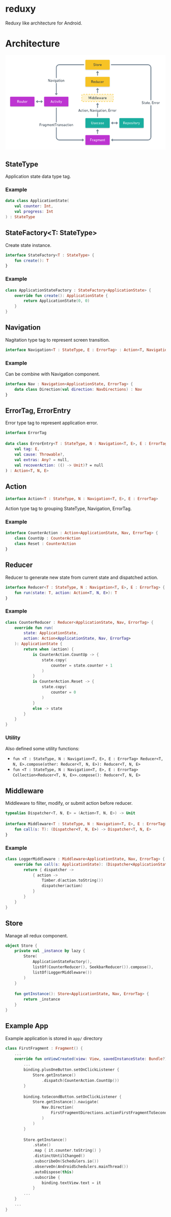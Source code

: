 # reduxy

Reduxy like architecture for Android.

# Architecture

![architecture](https://raw.githubusercontent.com/pocket7878/reduxy/master/docs/crew_android_redux_flow.png)

## StateType

Application state data type tag.

### Example

```kotlin
data class ApplicationState(
    val counter: Int,
    val progress: Int
) : StateType
```

## StateFactory<T: StateType>

Create state instance.

```kotlin
interface StateFactory<T : StateType> {
    fun create(): T
}
```

### Example

```kotlin
class ApplicationStateFactory : StateFactory<ApplicationState> {
    override fun create(): ApplicationState {
        return ApplicationState(0, 0)
    }
}
```
## Navigation

Nagitation type tag to represent screen transition.

```kotlin
interface Navigation<T : StateType, E : ErrorTag> : Action<T, Navigation<T, E>, E>
```

### Example

Can be combine with Navigation component.

```kotlin
interface Nav : Navigation<ApplicationState, ErrorTag> {
    data class Direction(val direction: NavDirections) : Nav
}
```

## ErrorTag, ErrorEntry

Error type tag to represent application error.

```kotlin
interface ErrorTag

data class ErrorEntry<T : StateType, N : Navigation<T, E>, E : ErrorTag>(
    val tag: E,
    val cause: Throwable?,
    val extras: Any? = null,
    val recoverAction: (() -> Unit)? = null
) : Action<T, N, E>
```

## Action

```kotlin
interface Action<T : StateType, N : Navigation<T, E>, E : ErrorTag>
```

Action type tag to grouping StateType, Navigation, ErrorTag.

### Example

```kotlin
interface CounterAction : Action<ApplicationState, Nav, ErrorTag> {
    class CountUp : CounterAction
    class Reset : CounterAction
}
```

## Reducer

Reducer to generate new state from current state and dispatched action.

```kotlin
interface Reducer<T : StateType, N : Navigation<T, E>, E : ErrorTag> {
    fun run(state: T, action: Action<T, N, E>): T
}
```

### Example

```kotlin
class CounterReducer : Reducer<ApplicationState, Nav, ErrorTag> {
    override fun run(
        state: ApplicationState,
        action: Action<ApplicationState, Nav, ErrorTag>
    ): ApplicationState {
        return when (action) {
            is CounterAction.CountUp -> {
                state.copy(
                    counter = state.counter + 1
                )
            }
            is CounterAction.Reset -> {
                state.copy(
                    counter = 0
                )
            }
            else -> state
        }
    }
}
```

### Utility

Also defined some utility functions:

- `fun <T : StateType, N : Navigation<T, E>, E : ErrorTag> Reducer<T, N, E>.compose(other: Reducer<T, N, E>): Reducer<T, N, E>`
- `fun <T : StateType, N : Navigation<T, E>, E : ErrorTag> Collection<Reducer<T, N, E>>.compose(): Reducer<T, N, E>`

## Middleware

Middleware to filter, modify, or submit action before reducer.
```kotlin
typealias Dispatcher<T, N, E> = (Action<T, N, E>) -> Unit

interface Middleware<T : StateType, N : Navigation<T, E>, E : ErrorTag> {
    fun call(s: T): (Dispatcher<T, N, E>) -> Dispatcher<T, N, E>
}
```

### Example

```kotlin
class LoggerMiddleware : Middleware<ApplicationState, Nav, ErrorTag> {
    override fun call(s: ApplicationState): (Dispatcher<ApplicationState, Nav, ErrorTag>) -> Dispatcher<ApplicationState, Nav, ErrorTag> {
        return { dispatcher ->
            { action ->
                Timber.d(action.toString())
                dispatcher(action)
            }
        }
    }
}
```

## Store

Manage all redux component.

```kotlin
object Store {
    private val _instance by lazy {
        Store(
            ApplicationStateFactory(),
            listOf(CounterReducer(), SeekbarReducer()).compose(),
            listOf(LoggerMiddleware())
        )
    }

    fun getInstance(): Store<ApplicationState, Nav, ErrorTag> {
        return _instance
    }
}
```

## Example App

Example application is stored in `app/` directory

```kotlin
class FirstFragment : Fragment() {
    ...
    override fun onViewCreated(view: View, savedInstanceState: Bundle?) {
        ...
        binding.plusOneButton.setOnClickListener {
            Store.getInstance()
                .dispatch(CounterAction.CountUp())
        }

        binding.toSecondButton.setOnClickListener {
            Store.getInstance().navigate(
                Nav.Direction(
                    FirstFragmentDirections.actionFirstFragmentToSecondFragment()
                )
            )
        }

        Store.getInstance()
            .state()
            .map { it.counter.toString() }
            .distinctUntilChanged()
            .subscribeOn(Schedulers.io())
            .observeOn(AndroidSchedulers.mainThread())
            .autoDispose(this)
            .subscribe {
                binding.textView.text = it
            }
        ...
    }
    ...
}
```